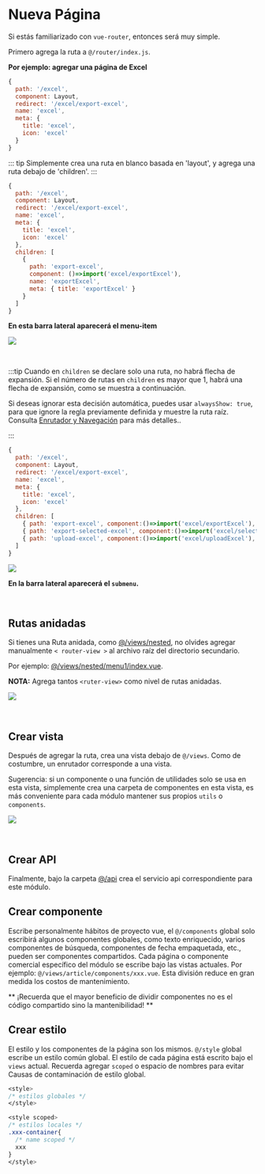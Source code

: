 # Nueva Página

Si estás familiarizado con `vue-router`, entonces será muy simple.

Primero agrega la ruta a `@/router/index.js`.

**Por ejemplo: agregar una página de Excel**

```js
{
  path: '/excel',
  component: Layout,
  redirect: '/excel/export-excel',
  name: 'excel',
  meta: {
    title: 'excel',
    icon: 'excel'
  }
}
```

::: tip
Simplemente crea una ruta en blanco basada en 'layout', y agrega una ruta debajo de 'children'.
:::

```js
{
  path: '/excel',
  component: Layout,
  redirect: '/excel/export-excel',
  name: 'excel',
  meta: {
    title: 'excel',
    icon: 'excel'
  },
  children: [
    {
      path: 'export-excel',
      component: ()=>import('excel/exportExcel'),
      name: 'exportExcel',
      meta: { title: 'exportExcel' }
    }
  ]
}
```

**En esta barra lateral aparecerá el menu-item**

![](https://wpimg.wallstcn.com/2ab6921d-f9bb-4fbb-a151-0e6027e23a6e.png)

<br/>

:::tip
Cuando en `children` se declare solo una ruta, no habrá flecha de expansión. Si el número de rutas en `children` es mayor que 1, habrá una flecha de expansión, como se muestra a continuación.

Si deseas ignorar esta decisión automática, puedes usar `alwaysShow: true`, para que ignore la regla previamente definida y muestre la ruta raíz. Consulta [Enrutador y Navegación](router-and-nav.md) para más detalles..

:::

```js
{
  path: '/excel',
  component: Layout,
  redirect: '/excel/export-excel',
  name: 'excel',
  meta: {
    title: 'excel',
    icon: 'excel'
  },
  children: [
    { path: 'export-excel', component:()=>import('excel/exportExcel'), name: 'exportExcel', meta: { title: 'exportExcel' }},
    { path: 'export-selected-excel', component:()=>import('excel/selectExcel'), name: 'selectExcel', meta: { title: 'selectExcel' }},
    { path: 'upload-excel', component:()=>import('excel/uploadExcel'), name: 'uploadExcel', meta: { title: 'uploadExcel' }}
  ]
}
```

![](https://wpimg.wallstcn.com/89d6a0b8-5cf7-4a19-9afd-7267ec454066.png)

**En la barra lateral aparecerá el `submenu`.**

<br/>

## Rutas anidadas

Si tienes una Ruta anidada, como [@/views/nested](https://github.com/PAXFE/vue-element-admin/tree/master/src/views/nested),
no olvides agregar manualmente `< router-view >` al archivo raíz del directorio secundario.

Por ejemplo: [@/views/nested/menu1/index.vue](https://github.com/PAXFE/vue-element-admin/blob/master/src/views/nested/menu1/index.vue).

**NOTA:** Agrega tantos `<ruter-view>` como nivel de rutas anidadas.

![](https://wpimg.wallstcn.com/9459de62-64d0-4819-9730-daf3f9889018.png)

<br/>

## Crear vista

Después de agregar la ruta, crea una vista debajo de `@/views`. Como de costumbre, un enrutador corresponde a una vista.

Sugerencia: si un componente o una función de utilidades solo se usa en esta vista, simplemente crea una carpeta de componentes en esta vista, es más conveniente para cada módulo mantener sus propios `utils` o `components`.

![](https://wpimg.wallstcn.com/8ca55a30-c22c-4143-aa8d-2a0d3e04fc33.png)

<br/>

## Crear API

Finalmente, bajo la carpeta [@/api](https://github.com/PAXFE/vue-element-admin/tree/master/src/api) crea el servicio api correspondiente para este módulo.

## Crear componente

Escribe personalmente hábitos de proyecto vue, el `@/components` global solo escribirá algunos componentes globales, como texto enriquecido, varios componentes de búsqueda, componentes de fecha empaquetada, etc., pueden ser componentes compartidos. Cada página o componente comercial específico del módulo se escribe bajo las vistas actuales. Por ejemplo: `@/views/article/components/xxx.vue`. Esta división reduce en gran medida los costos de mantenimiento.

** ¡Recuerda que el mayor beneficio de dividir componentes no es el código compartido sino la mantenibilidad! **

## Crear estilo

El estilo y los componentes de la página son los mismos. `@/style` global escribe un estilo común global. El estilo de cada página está escrito bajo el `views` actual. Recuerda agregar `scoped` o espacio de nombres para evitar Causas de contaminación de estilo global.

```css
<style>
/* estilos globales */
</style>

<style scoped>
/* estilos locales */
.xxx-container{
  /* name scoped */
  xxx
}
</style>
```
